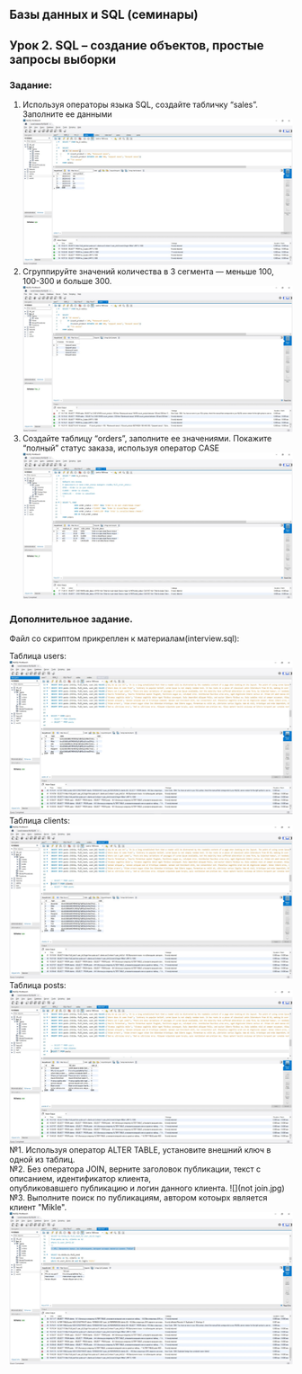 ## Базы данных и SQL (семинары)
## Урок 2. SQL – создание объектов, простые запросы выборки

### Задание:
   1) Используя операторы языка SQL, создайте табличку “sales”. Заполните ее данными
![](sales.jpg)
   2) Сгруппируйте значений количества в 3 сегмента — меньше 100, 100-300 и больше 300.
![](sales_type.jpg)
   3) Создайте таблицу “orders”, заполните ее значениями. Покажите “полный” статус заказа, используя оператор CASE
![](orders.jpg)

### Дополнительное задание.  
Файл со скриптом прикреплен к материалам(interview.sql):

Таблица users:
![](users.jpg)
Таблица clients:
![](clients.jpg)
Таблица posts:
![](posts.jpg)
№1. Используя оператор ALTER TABLE, установите внешний ключ в одной из таблиц.  
№2. Без оператора JOIN, верните заголовок публикации, текст с описанием, идентификатор клиента,  
опубликовавшего публикацию и логин данного клиента.
![](not join.jpg)  
№3. Выполните поиск по публикациям, автором котоырх является клиент "Mikle".
![](Mikle.jpg)

